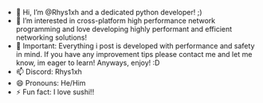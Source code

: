 - 👋 Hi, I’m @Rhys1xh and a dedicated python developer! ;)
- 👀 I’m interested in cross-platform high performance network programming and love developing highly performant and efficient networking solutions!
- 🌱 Important: Everything i post is developed with performance and safety in mind. If you have any improvement tips please contact me and let me know, im eager to learn! Anyways, enjoy! :D
- 📫 Discord: Rhys1xh
- 😄 Pronouns: He/Him
- ⚡ Fun fact: I love sushi!!



